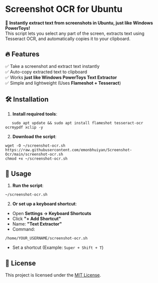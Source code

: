 # Screenshot OCR for Ubuntu

📸 **Instantly extract text from screenshots in Ubuntu, just like Windows PowerToys!**  
This script lets you select any part of the screen, extracts text using Tesseract OCR, and automatically copies it to your clipboard.

## 🔥 Features
✅ Take a screenshot and extract text instantly  
✅ Auto-copy extracted text to clipboard  
✅ Works **just like Windows PowerToys Text Extractor**  
✅ Simple and lightweight (Uses **Flameshot + Tesseract**)  

## 🛠️ Installation
1. **Install required tools**:
```
   sudo apt update && sudo apt install flameshot tesseract-ocr ocrmypdf xclip -y
```

2. **Download the script**:
```
wget -O ~/screenshot-ocr.sh https://raw.githubusercontent.com/emonbhuiyan/Screenshot-Ocr/main/screenshot-ocr.sh
chmod +x ~/screenshot-ocr.sh
```

## 🚀 Usage
1. **Run the script**:
```
~/screenshot-ocr.sh
```

2. **Or set up a keyboard shortcut**:
- Open **Settings → Keyboard Shortcuts**
- Click **"+ Add Shortcut"**
- Name: **"Text Extractor"**
- Command:
```
/home/YOUR_USERNAME/screenshot-ocr.sh
```
- Set a shortcut (Example: `Super + Shift + T`)

## 📜 License
This project is licensed under the [MIT License](LICENSE).
